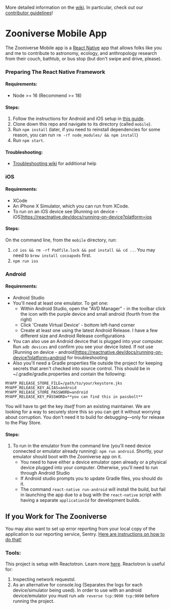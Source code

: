 More detailed information on the [wiki](https://github.com/zooniverse/mobile/wiki). In particular, check out our [contributor guidelines](https://github.com/zooniverse/mobile/wiki/Contributor-Guidelines)!

# Zooniverse Mobile App
The Zooniverse Mobile app is a [React Native](https://facebook.github.io/react-native/) app that allows folks like you and me to contribute to astronomy, ecology, and anthropology research from their couch, bathtub, or bus stop (but don't swipe and drive, please).

### Preparing The React Native Framework
#### Requirements:
 - Node >= 16 (Recommend >= 18)
#### Steps:
1. Follow the instructions for Android and iOS setup in [this guide](https://reactnative.dev/docs/environment-setup).
2. Clone down this repo and navigate to its directory (called `mobile`).
3. Run `npm install` (later, if you need to reinstall dependencies for some reason, you can run `rm -rf node_modules/ && npm install`)
4. Run `npm start`.
#### Troubleshooting:
- [Troubleshooting wiki](https://github.com/zooniverse/mobile/wiki/Troubleshooting) for additional help

### iOS
#### Requirements:
 - XCode
 - An iPhone X Simulator, which you can run from XCode.
 - To run on an iOS device see [Running on device - iOS]https://reactnative.dev/docs/running-on-device?platform=ios
#### Steps:
On the command line, from the `mobile` directory, run:
1. `cd ios && rm -rf Podfile.lock && pod install && cd ..`. You may need to `brew install cocoapods` first.
2. `npm run ios`

### Android
#### Requirements:
 - Android Studio
 - You'll need at least one emulator.  To get one:
    *  Within Android Studio, open the "AVD Manager" -  in the toolbar click the icon with the purple device and small android (fourth from the right)
    *  Click 'Create Virtual Device' - bottom left-hand corner
    *  Create at least one using the latest Android Release.  I have a few different size and Android Release configurations
 - You can also use an Android device that is plugged into your computer. Run `adb devices` and confirm you see your device listed. If not use [Running on device - android]https://reactnative.dev/docs/running-on-device?platform=android for troubleshooting
 - Also you'll need a Gradle properties file outside the project for keeping secrets that aren't checked into source control. This should be in ~/.gradle/gradle.properties and contain the following:
```
MYAPP_RELEASE_STORE_FILE=/path/to/your/keystore.jks
MYAPP_RELEASE_KEY_ALIAS=android
MYAPP_RELEASE_STORE_PASSWORD=android
MYAPP_RELEASE_KEY_PASSWORD=**you can find this in passbolt**
```

You will have to get the key _itself_ from an existing maintainer. We are looking for a way to securely store this so you can get it without worrying about corruption. You don't need it to build for debugging—only for release to the Play Store.
#### Steps:
1. To run in the emulator from the command line (you'll need device connected or emulator already running): `npm run android`. Shortly, your emulator should boot with the Zooniverse app on it.
    - You need to have either a device emulator open already or a physical device plugged into your computer. Otherwise, you'll need to run through Android Studio
    - If Android studio prompts you to update Gradle files, you should do it.
    - The command `react-native run-android` will install the build, but fail in launching the app due to a bug with the `react-native` script with having a separate `applicationId` for development builds.

## If you Work for The Zooniverse

You may also want to set up error reporting from your local copy of the application to our reporting service, Sentry. [Here are instructions on how to do that!](https://github.com/zooniverse/mobile/wiki/Enabling-Sentry-for-your-Local-Builds)

### Tools:
This project is setup with Reactotron. Learn more [here](https://github.com/infinitered/reactotron). Reactotron is useful for:
1. Inspecting network requestsl.
2. As an alternative for console.log (Separates the logs for each device/simulator being used).
In order to use with an android device/emulator you must run `adb reverse tcp:9090 tcp:9090` before running the project.